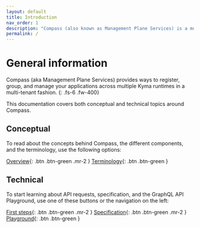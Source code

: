 ```yaml
---
layout: default
title: Introduction
nav_order: 1
description: "Compass (also known as Management Plane Services) is a multi-tenant system which consists of components that provide a way to register, group, and manage your applications across multiple Kyma runtimes."
permalink: /
---
```


# General information

Compass (aka Management Plane Services) provides ways to register, group, and manage your applications across multiple Kyma runtimes in a multi-tenant fashion.
{: .fs-6 .fw-400}

This documentation covers both conceptual and technical topics around Compass.

## Conceptual

To read about the concepts behind Compass, the different components, and the terminology, use the following options:  

[Overview](/docs/overview){: .btn .btn-green .mr-2 }
[Terminology](docs/glossary){: .btn .btn-green }

## Technical

To start learning about API requests, specification, and the GraphQL API Playground, use one of these buttons or the navigation on the left:  

[First steps](/docs/getting-started){: .btn .btn-green .mr-2 }
[Specification](/assets/graphql-doc/index.html){: .btn .btn-green .mr-2 }
[Playground](https://director.compass.cluster.extend.cx.cloud.sap){: .btn .btn-green }
